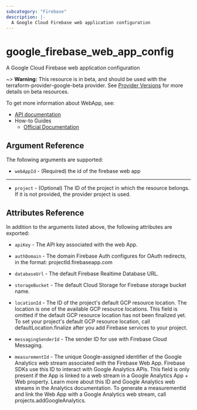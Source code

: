 ```yaml
---
subcategory: "Firebase"
description: |-
  A Google Cloud Firebase web application configuration
---
```


# google\_firebase\_web\_app\_config

A Google Cloud Firebase web application configuration

\~> **Warning:** This resource is in beta, and should be used with the terraform-provider-google-beta provider.
See [Provider Versions](https://terraform.io/docs/providers/google/guides/provider_versions.html) for more details on beta resources.

To get more information about WebApp, see:

* [API documentation](https://firebase.google.com/docs/projects/api/reference/rest/v1beta1/projects.webApps)
* How-to Guides
  * [Official Documentation](https://firebase.google.com/)

## Argument Reference

The following arguments are supported:

* `webAppId` - (Required) the id of the firebase web app

***

* `project` - (Optional) The ID of the project in which the resource belongs. If it
  is not provided, the provider project is used.

## Attributes Reference

In addition to the arguments listed above, the following attributes are exported:

*   `apiKey` -
    The API key associated with the web App.

*   `authDomain` -
    The domain Firebase Auth configures for OAuth redirects, in the format:
    projectId.firebaseapp.com

*   `databaseUrl` -
    The default Firebase Realtime Database URL.

*   `storageBucket` -
    The default Cloud Storage for Firebase storage bucket name.

*   `locationId` -
    The ID of the project's default GCP resource location. The location is one of the available GCP resource
    locations.
    This field is omitted if the default GCP resource location has not been finalized yet. To set your project's
    default GCP resource location, call defaultLocation.finalize after you add Firebase services to your project.

*   `messagingSenderId` -
    The sender ID for use with Firebase Cloud Messaging.

*   `measurementId` -
    The unique Google-assigned identifier of the Google Analytics web stream associated with the Firebase Web App.
    Firebase SDKs use this ID to interact with Google Analytics APIs.
    This field is only present if the App is linked to a web stream in a Google Analytics App + Web property.
    Learn more about this ID and Google Analytics web streams in the Analytics documentation.
    To generate a measurementId and link the Web App with a Google Analytics web stream,
    call projects.addGoogleAnalytics.
